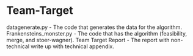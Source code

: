 # Team-Target
datagenerate.py - The code that generates the data for the algorithm. 
Frankensteins_monster.py - The code that has the algorithm (feasibility, merge, 
and stoer-wagner).
Team Target Report - The report with non-technical write up with technical appendix.
